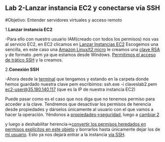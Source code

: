## Lab 2-Lanzar instancia EC2 y conectarse vía SSH
#Objetivo: Entender servidores virtuales y acceso remoto

1.**Lanzar instancia EC2**

-Para ello con nuestro usuario IAM(creado con todos los permisos) nos vas al servicio EC2, en EC2 clicamos en [Lanzar Instancias EC2](AWS-labs/lab-2-ecd-ssh/Capturas/1.png)
Escogemos una sencilla, en este caso una [Amazon Linux/t2 micro](AWS-labs/lab-2-ecd-ssh/Capturas/2.png) le creamos una [clave RSA](AWS-labs/lab-2-ecd-ssh/Capturas/3.png) y de formato .pem ya que estamos desde Windows.
[Permitimos el acceso de trático SSH](AWS-labs/lab-2-ecd-ssh/Capturas/4.png) y la creamos.

2.**Conexión SSH**

-Ahora desde la [terminal](AWS-labs/lab-2-ecd-ssh/Capturas/6.png) que tengamos y estando en la carpeta donde hemos guardado nuestra clave pem escribimos: ssh.exe -i claveslab2.pem ec2-user@35.180.140.117 (que es la IP de nuestra instancia EC2)

Puede pasar como es el caso que nos diga que no tenemos permiso para acceder a la clave. Tendremos que desactivar los permisos de herencia desde propiedades y dárselos únicamente al usuario con el que vamos a hacer la operación. Yéndonos a [propiedades->seguridad](AWS-labs/lab-2-ecd-ssh/Capturas/7.png), luego a [cambiar](AWS-labs/lab-2-ecd-ssh/Capturas/8.png),[2](AWS-labs/lab-2-ecd-ssh/Capturas/9.png)

y luego a deshabilitar herencia->[convertir los permisos heredados en permisos explícitos en este objeto](AWS-labs/lab-2-ecd-ssh/Capturas/10.png) y borrarlos hasta únicamente dejar los de [mi usuario](AWS-labs/lab-2-ecd-ssh/Capturas/11.png). Esto ya nos dejará entrar a la instancia [vía SSH](AWS-labs/lab-2-ecd-ssh/Capturas/13.png).